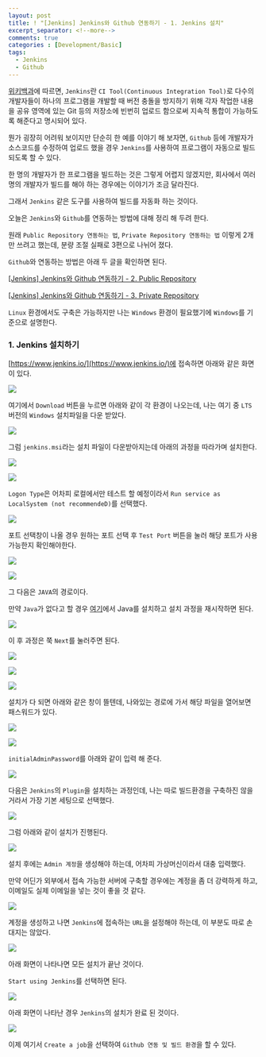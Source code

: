 ```yaml
---
layout: post
title: ! "[Jenkins] Jenkins와 Github 연동하기 - 1. Jenkins 설치"
excerpt_separator: <!--more-->
comments: true
categories : [Development/Basic]
tags:
  - Jenkins
  - Github
---
```


[위키백과](https://ko.wikipedia.org/wiki/%EC%A0%A0%ED%82%A8%EC%8A%A4_(%EC%86%8C%ED%94%84%ED%8A%B8%EC%9B%A8%EC%96%B4))에 따르면, `Jenkins`란 `CI Tool(Continuous Integration Tool)`로 다수의 개발자들이 하나의 프로그램을 개발할 때 버전 충돌을 방지하기 위해 각자 작업한 내용을 공유 영역에 있는 Git 등의 저장소에 빈번히 업로드 함으로써 지속적 통합이 가능하도록 해준다고 명시되어 있다.  

<!--more-->

뭔가 굉장히 어려워 보이지만 단순히 한 예를 이야기 해 보자면, `Github` 등에 개발자가 소스코드를 수정하여 업로드 했을 경우 `Jenkins`를 사용하여 프로그램이 자동으로 빌드되도록 할 수 있다.  

한 명의 개발자가 한 프로그램을 빌드하는 것은 그렇게 어렵지 않겠지만, 회사에서 여러 명의 개발자가 빌드를 해야 하는 경우에는 이야기가 조금 달라진다.  

그래서 `Jenkins` 같은 도구를 사용하여 빌드를 자동화 하는 것이다.  

오늘은 `Jenkins`와 `Github`를 연동하는 방법에 대해 정리 해 두려 한다.  

원래 `Public Repository 연동하는 법`, `Private Repository 연동하는 법` 이렇게 2개만 쓰려고 했는데, 분량 조절 실패로 3편으로 나뉘어 졌다.  

`Github`와 연동하는 방법은 아래 두 글을 확인하면 된다.  

[[Jenkins] Jenkins와 Github 연동하기 - 2. Public Repository](#)  

[[Jenkins] Jenkins와 Github 연동하기 - 3. Private Repository](#)  

`Linux` 환경에서도 구축은 가능하지만 나는 `Windows` 환경이 필요했기에 `Windows`를 기준으로 설명한다.  

### 1. Jenkins 설치하기  

[https://www.jenkins.io/](https://www.jenkins.io/)에 접속하면 아래와 같은 화면이 있다.  

![](/images/development/jenkins/install/install_01.png)  

여기에서 `Download` 버튼을 누르면 아래와 같이 각 환경이 나오는데, 나는 여기 중 `LTS` 버전의 `Windows` 설치파일을 다운 받았다.  

![](/images/development/jenkins/install/install_02.png)  

그럼 `jenkins.msi`라는 설치 파일이 다운받아지는데 아래의 과정을 따라가며 설치한다.  

![](/images/development/jenkins/install/install_03.png)  

![](/images/development/jenkins/install/install_04.png)  

`Logon Type`은 어차피 로컬에서만 테스트 할 예정이라서 `Run service as LocalSystem (not recommendeD)`를 선택했다.  

![](/images/development/jenkins/install/install_05.png)  

포트 선택창이 나올 경우 원하는 포트 선택 후 `Test Port` 버튼을 눌러 해당 포트가 사용 가능한지 확인해야한다.  

![](/images/development/jenkins/install/install_06.png)  

![](/images/development/jenkins/install/install_07.png)  

그 다음은 `JAVA`의 경로이다.  

만약 `Java`가 없다고 할 경우 [여기](https://www.oracle.com/kr/java/technologies/javase/javase-jdk8-downloads.html)에서 Java를 설치하고 설치 과정을 재시작하면 된다.  

![](/images/development/jenkins/install/install_08.png)  

이 후 과정은 쭉 `Next`를 눌러주면 된다.  

![](/images/development/jenkins/install/install_09.png)  

![](/images/development/jenkins/install/install_10.png)  

![](/images/development/jenkins/install/install_11.png)  

설치가 다 되면 아래와 같은 창이 뜰텐데, 나와있는 경로에 가서 해당 파일을 열어보면 패스워드가 있다.  

![](/images/development/jenkins/install/install_12.png)  

![](/images/development/jenkins/install/install_13.png)  

`initialAdminPassword`를 아래와 같이 입력 해 준다.  

![](/images/development/jenkins/install/install_14.png)  

다음은 `Jenkins`의 `Plugin`을 설치하는 과정인데, 나는 따로 빌드환경을 구축하진 않을거라서 가장 기본 세팅으로 선택했다.  

![](/images/development/jenkins/install/install_15.png)  

그럼 아래와 같이 설치가 진행된다.  

![](/images/development/jenkins/install/install_16.png)  

설치 후에는 `Admin 계정`을 생성해야 하는데, 어차피 가상머신이라서 대충 입력했다.  

만약 어딘가 외부에서 접속 가능한 서버에 구축할 경우에는 계정을 좀 더 강력하게 하고, 이메일도 실제 이메일을 넣는 것이 좋을 것 같다.  

![](/images/development/jenkins/install/install_17.png)  

계정을 생성하고 나면 `Jenkins`에 접속하는 `URL`을 설정해야 하는데, 이 부분도 따로 손대지는 않았다.  

![](/images/development/jenkins/install/install_18.png)  

아래 화면이 나타나면 모든 설치가 끝난 것이다.  

`Start using Jenkins`를 선택하면 된다.  

![](/images/development/jenkins/install/install_19.png)  

아래 화면이 나타난 경우 `Jenkins`의 설치가 완료 된 것이다.  

![](/images/development/jenkins/install/install_20.png)  

이제 여기서 `Create a job`을 선택하여 `Github 연동 및 빌드 환경`을 할 수 있다.  